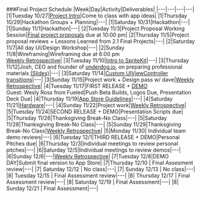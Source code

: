 ###Final Project Schedule
|Week|Day|Activity|Deliverables|
|---|---|---|---|
|1|Tuesday 10/27|[Project Intro](https://docs.google.com/presentation/d/1eiKlYdSkdFxaOHpVqbyYTcl5AyKr9DO7zRITqwCcaB4/edit?usp=sharing)|Come to class with app ideas|
|1|Thursday 10/29|Hackathon Groups + Planning|---|
|1|Saturday 10/31|Hackathon|---|
|1|Sunday 11/1|Hackathon|---|
|2|Tuesday 11/3|Project Proposal Working Session|[Final project proposals](/project_proposals.md) due at 10:00 pm|
|2|Thursday 11/5|Project proposal reviews + Lessons Learned from 2.1 Final Projects|---|
|2|Saturday 11/7|All day UI/Design Workshop|---|
|2|Sunday 11/8|Wireframing|Wireframing due at 6:00 pm <br> [Weekly Retrospective](/weekly_retrospective.md)|
|3|Tuesday 11/10|[Intro to SpriteKit](https://github.com/accesscode-2-2/IntroToSpriteKit)|---|
|3|Thursday 11/12|Josh, CEO and founder of [underdog.io](https://underdog.io), on preparing professional materials [(Slides)](/speakers/underdog_deck.pdf)|---|
|3|Saturday 11/14|[Custom UIViewController transitions](https://github.com/accesscode-2-2/unit-3/blob/master/lessons/week-2/2015_11_14.md)|---|
|3|Sunday 11/15|Project work + Design pass w/ dave|[Weekly Retrospective](/weekly_retrospective.md)|
|4|Tuesday 11/17|FIRST RELEASE + [DEMO](/presentation_guidelines.md)<br>Guest: Wesly Ross from Fueled|Push Beta Builds, Logos Due, Presentation Deck Due|
|4|Thursday 11/19|[App Store Guidelines](https://github.com/accesscode-2-2/unit-3/blob/master/lessons/week-3/2015_11_19.md)|---|
|4|Saturday 11/21|[Hardware](https://github.com/accesscode-2-2/unit-3/blob/master/lessons/week-3/2015_11_21.md)|---|
|4|Sunday 11/22|Project work|[Weekly Retrospective](/weekly_retrospective.md)|
|5|Tuesday 11/24|SECOND RELEASE + DEMO|Presentation Scripts due|
|5|Thursday 11/26|Thanksgiving Break-No Class|---|
|5|Saturday 11/28|Thanksgiving Break-No Class|---|
|5|Sunday 11/29|Thanksgiving Break-No Class|[Weekly Retrospective](/weekly_retrospective.md)|
|5|Monday 11/30| Individual team demo reviews|---|
|6|Tuesday 12/1|THIRD RELEASE + DEMO|Personal Pitches due|
|6|Thursday 12/3|Individual meetings to review personal pitches|---|
|6|Saturday 12/5|Individual meetings to review demos|---|
|6|Sunday 12/6|---|[Weekly Retrospective](/weekly_retrospective.md)|
|7|Tuesday 12/8|DEMO DAY|Submit final version to App Store|
|7|Thursday 12/10 | Final Assesment review|---|
|7| Saturday 12/12 | No class|---|
|7| Sunday 12/13 | No class|---|
|8| Tuesday 12/15 | Final Assessment review|---|
|8| Thursday 12/17 | Final Assessment review|---|
|8| Saturday 12/19 | Final Assessment|---|
|8| Sunday 12/21 | Final Assessment|---|

